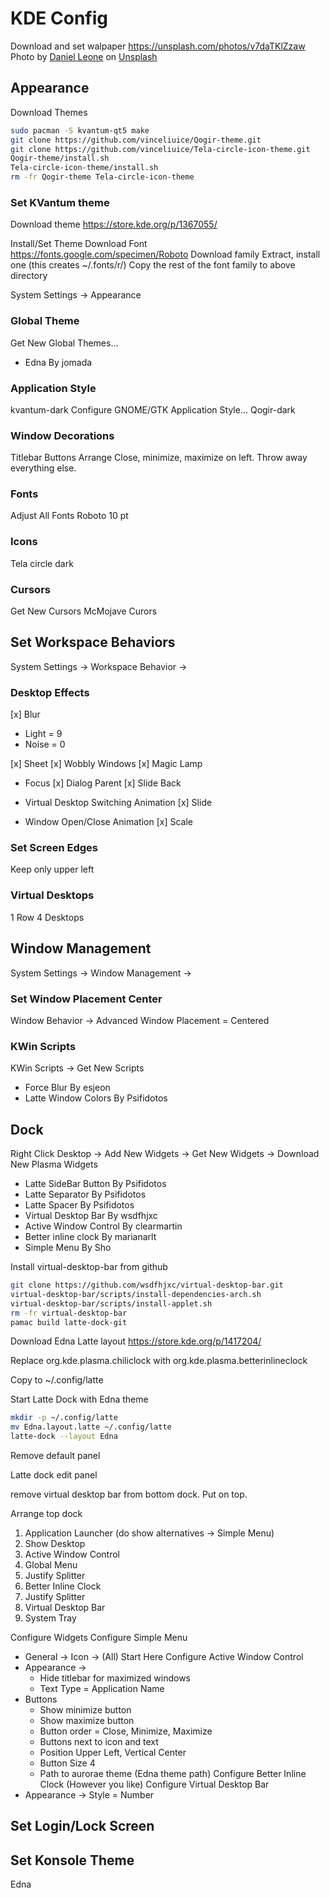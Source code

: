 # KDE Config

Download and set walpaper
https://unsplash.com/photos/v7daTKlZzaw
Photo by <a href="https://unsplash.com/@danielleone?utm_source=unsplash&utm_medium=referral&utm_content=creditCopyText">Daniel Leone</a> on <a href="https://unsplash.com/?utm_source=unsplash&utm_medium=referral&utm_content=creditCopyText">Unsplash</a>
  
## Appearance

Download Themes
```sh
sudo pacman -S kvantum-qt5 make
git clone https://github.com/vinceliuice/Qogir-theme.git
git clone https://github.com/vinceliuice/Tela-circle-icon-theme.git
Qogir-theme/install.sh
Tela-circle-icon-theme/install.sh
rm -fr Qogir-theme Tela-circle-icon-theme
```

### Set KVantum theme
Download theme
https://store.kde.org/p/1367055/

Install/Set Theme
Download Font
https://fonts.google.com/specimen/Roboto
Download family
Extract, install one (this creates ~/.fonts/r/)
Copy the rest of the font family to above directory

System Settings -> Appearance
### Global Theme
Get New Global Themes...
* Edna By jomada
### Application Style
kvantum-dark
Configure GNOME/GTK Application Style...
Qogir-dark

### Window Decorations
Titlebar Buttons
Arrange Close, minimize, maximize on left. Throw away everything else.

### Fonts
Adjust All Fonts
Roboto 10 pt

### Icons
Tela circle dark

### Cursors
Get New Cursors
McMojave Curors

## Set Workspace Behaviors
System Settings -> Workspace Behavior ->

### Desktop Effects
[x] Blur
* Light = 9
* Noise = 0

[x] Sheet
[x] Wobbly Windows
[x] Magic Lamp

* Focus
[x] Dialog Parent
[x] Slide Back

* Virtual Desktop Switching Animation
[x] Slide

* Window Open/Close Animation
[x] Scale

### Set Screen Edges
Keep only upper left

### Virtual Desktops
1 Row
4 Desktops

## Window Management
System Settings -> Window Management -> 
### Set Window Placement Center
Window Behavior -> Advanced
Window Placement = Centered

### KWin Scripts
KWin Scripts -> Get New Scripts
* Force Blur By esjeon
* Latte Window Colors By Psifidotos

## Dock
Right Click Desktop -> Add New Widgets -> Get New Widgets -> Download New Plasma Widgets
* Latte SideBar Button By Psifidotos
* Latte Separator By Psifidotos
* Latte Spacer By Psifidotos
* Virtual Desktop Bar By wsdfhjxc
* Active Window Control By clearmartin
* Better inline clock By marianarlt
* Simple Menu By Sho

Install virtual-desktop-bar from github
```sh
git clone https://github.com/wsdfhjxc/virtual-desktop-bar.git
virtual-desktop-bar/scripts/install-dependencies-arch.sh
virtual-desktop-bar/scripts/install-applet.sh
rm -fr virtual-desktop-bar
pamac build latte-dock-git
```

Download Edna Latte layout
https://store.kde.org/p/1417204/

Replace org.kde.plasma.chiliclock with org.kde.plasma.betterinlineclock

Copy to ~/.config/latte

Start Latte Dock with Edna theme
```sh
mkdir -p ~/.config/latte
mv Edna.layout.latte ~/.config/latte
latte-dock --layout Edna
```

Remove default panel

Latte dock edit panel

remove virtual desktop bar from bottom dock. Put on top.

Arrange top dock 
1. Application Launcher (do show alternatives -> Simple Menu)
2. Show Desktop
3. Active Window Control
4. Global Menu
5. Justify Splitter
6. Better Inline Clock
7. Justify Splitter
8. Virtual Desktop Bar
9. System Tray

Configure Widgets
Configure Simple Menu
* General -> Icon -> (All) Start Here
Configure Active Window Control
* Appearance ->
  * Hide titlebar for maximized windows
  * Text Type = Application Name
* Buttons
  * Show minimize button
  * Show maximize button
  * Button order = Close, Minimize, Maximize
  * Buttons next to icon and text
  * Position Upper Left, Vertical Center
  * Button Size 4
  * Path to aurorae theme (Edna theme path)
Configure Better Inline Clock
(However you like)
Configure Virtual Desktop Bar
* Appearance -> Style = Number

## Set Login/Lock Screen

## Set Konsole Theme
Edna




